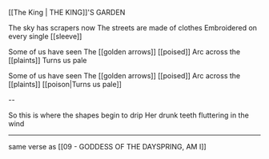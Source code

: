 [[The King | THE KING]]'S GARDEN

The sky has scrapers now
The streets are made of clothes
Embroidered on every single [[sleeve]]

Some of us have seen
The [[golden arrows]] [[poised]]
Arc across the [[plaints]]
Turns us pale

Some of us have seen
The [[golden arrows]] [[poised]]
Arc across the [[plaints]]
[[poison|Turns us pale]]

--

So this is where the shapes begin to drip
Her drunk teeth fluttering in the wind

---

same verse as [[09 - GODDESS OF THE DAYSPRING, AM I]]